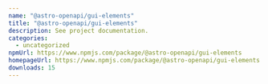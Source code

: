 ```yaml
---
name: "@astro-openapi/gui-elements"
title: "@astro-openapi/gui-elements"
description: See project documentation.
categories:
  - uncategorized
npmUrl: https://www.npmjs.com/package/@astro-openapi/gui-elements
homepageUrl: https://www.npmjs.com/package/@astro-openapi/gui-elements
downloads: 15
---
```

